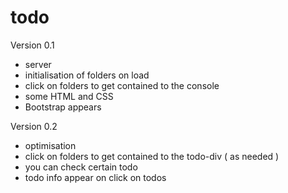 # todo

Version 0.1

- server
- initialisation of folders on load
- click on folders to get contained to the console
- some HTML and CSS
- Bootstrap appears

Version 0.2

- optimisation
- click on folders to get contained to the todo-div ( as needed )
- you can check certain todo
- todo info appear on click on todos